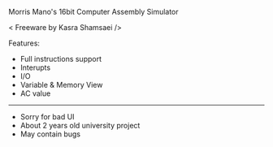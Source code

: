 Morris Mano's 16bit Computer Assembly Simulator

< Freeware by Kasra Shamsaei />

Features:
 - Full instructions support
 - Interupts
 - I/O
 - Variable & Memory View
 - AC value
-----------------------
* Sorry for bad UI
* About 2 years old university project
* May contain bugs
